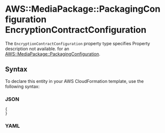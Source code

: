 # AWS::MediaPackage::PackagingConfiguration EncryptionContractConfiguration<a name="aws-properties-mediapackage-packagingconfiguration-encryptioncontractconfiguration"></a>

<a name="aws-properties-mediapackage-packagingconfiguration-encryptioncontractconfiguration-description"></a>The `EncryptionContractConfiguration` property type specifies Property description not available\. for an [AWS::MediaPackage::PackagingConfiguration](aws-resource-mediapackage-packagingconfiguration.md)\.

## Syntax<a name="aws-properties-mediapackage-packagingconfiguration-encryptioncontractconfiguration-syntax"></a>

To declare this entity in your AWS CloudFormation template, use the following syntax:

### JSON<a name="aws-properties-mediapackage-packagingconfiguration-encryptioncontractconfiguration-syntax.json"></a>

```
{
}
```

### YAML<a name="aws-properties-mediapackage-packagingconfiguration-encryptioncontractconfiguration-syntax.yaml"></a>

```
```
